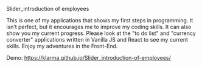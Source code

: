 Slider_introduction of employees

This is one of my applications that shows my first steps in programming. It isn’t perfect, but it encourages me to improve my coding skills. It can also show you my current progress. Please look at the "to do list" and "currency converter" applications written in Vanilla JS and React to see my current skills. Enjoy my adventures in the Front-End.

Demo: https://klarma.github.io/Slider_introduction-of-employees/
